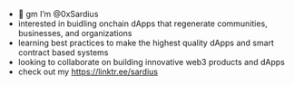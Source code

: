 - 🌅 gm I’m @0xSardius
- interested in buidling onchain dApps that regenerate communities, businesses, and organizations
- learning best practices to make the highest quality dApps and smart contract based systems
- looking to collaborate on building innovative web3 products and dApps
- check out my https://linktr.ee/sardius

<!---
0xSardius/0xSardius is a ✨ special ✨ repository because its `README.md` (this file) appears on your GitHub profile.
You can click the Preview link to take a look at your changes.
--->
